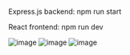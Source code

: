 Express.js backend: npm run start 

React frontend: npm run dev

![image](https://github.com/user-attachments/assets/749b8510-5d83-4d4b-8a48-2073c9fb1d6c)
![image](https://github.com/user-attachments/assets/7da10a1e-828e-4093-a68c-647b2094f4a0)
![image](https://github.com/user-attachments/assets/2823e112-f3aa-4b11-baf1-30cd4aea5f83)


